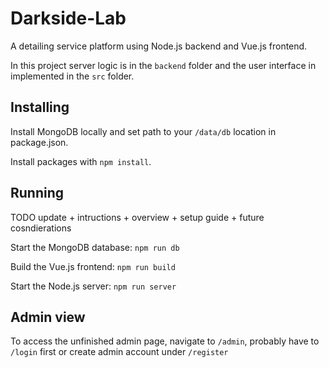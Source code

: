 # Darkside-Lab
A detailing service platform using Node.js backend and Vue.js frontend.

In this project server logic is in the `backend` folder and the user interface in implemented in the `src` folder.

## Installing

Install MongoDB locally and set path to your `/data/db` location in package.json.

Install packages with `npm install`.

## Running

TODO update + intructions + overview + setup guide + future cosndierations

Start the MongoDB database:
`npm run db`

Build the Vue.js frontend:
`npm run build`

Start the Node.js server:
`npm run server`

## Admin view

To access the unfinished admin page, navigate to `/admin`, probably have to `/login` first or create admin account under `/register`
